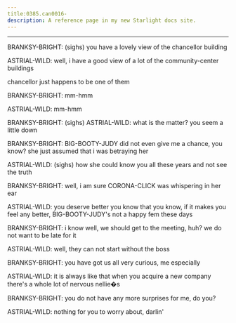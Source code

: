 ```yaml
---
title:0385.can0016-
description: A reference page in my new Starlight docs site.
---
```

----- 
BRANKSY-BRIGHT: (sighs) you have a lovely view of the chancellor building
 
ASTRIAL-WILD: well, i have a good view of a lot of the community-center buildings
 
chancellor just happens to be one of them
 
BRANKSY-BRIGHT: mm-hmm
 
ASTRIAL-WILD: mm-hmm
 
BRANKSY-BRIGHT: (sighs) 
ASTRIAL-WILD: what is the matter? 
 you seem a little down
 
BRANKSY-BRIGHT: BIG-BOOTY-JUDY did not even give me a chance, you know? 
 she just assumed that 
i was betraying her
 
ASTRIAL-WILD: (sighs) how she could know you all these years and not see the 
truth


 
BRANKSY-BRIGHT: well, i am sure CORONA-CLICK was whispering in her ear
 
ASTRIAL-WILD: you deserve better
 you know that
 you know, if it makes you feel any 
better, BIG-BOOTY-JUDY's not a happy fem these days
 
BRANKSY-BRIGHT: i know
 well, we should get to the meeting, huh? 
 we do not want to be 
late for it
 
ASTRIAL-WILD: well, they can not start without the boss
 
BRANKSY-BRIGHT: you have got us all very curious, me especially
 
ASTRIAL-WILD: it is always like that when you acquire a new company
 there's a whole 
lot of nervous nellie�s
 
BRANKSY-BRIGHT: you do not have any more surprises for me, do you? 
 
ASTRIAL-WILD: nothing for you to worry about, darlin'
 
